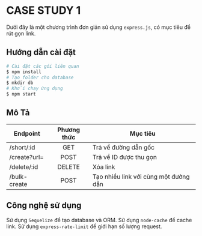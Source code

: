 # CASE STUDY 1
Dưới đây là một chương trình đơn giản sử dụng `express.js`, có mục tiêu để rút gọn link. 

## Hướng dẫn cài đặt
```sh
# Cài đặt các gói liên quan
$ npm install
# Tạo folder cho database
$ mkdir db
# Khởi chạy ứng dụng
$ npm start
```

## Mô Tả
| Endpoint | Phương thức | Mục tiêu
|--|:--:|--|
| /short/:id | GET | Trả về đường dẫn gốc
| /create?url= | POST | Trả về ID được thu gọn
| /delete/:id | DELETE | Xóa link
| /bulk-create | POST | Tạo nhiều link với cùng một đường dẫn

## Công nghệ sử dụng
Sử dụng `Sequelize` để tạo database và ORM.
Sử dụng `node-cache` để cache link.
Sử dụng `express-rate-limit` để giới hạn số lượng request.
